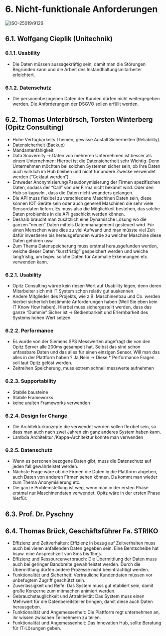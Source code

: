 # 6. Nicht-funktionale Anforderungen

![ISO-25019/9126](https://github.com/pschm/am-lastenheft-ss20/blob/master/lastenheft/img/quality_iso-25010-9126.jpg?raw=true) 


## 6.1. Wolfgang Cieplik (Unitechnik)

### 6.1.1. Usability

* Die Daten müssen aussagekräftig sein, damit man die Störungen Begründen kann und die Arbeit des Instandhaltungsmitarbeiter erleichtert.

### 6.1.2. Datenschutz

* Die personenbezogenen Daten der Kunden dürfen nicht weitergegeben werden. Die Anforderungen der DSGVO sollen erfüllt werden.

## 6.2. Thomas Unterbörsch, Torsten Winterberg (Opitz Consulting)

* Hohe Verfügbarkeits Themen, gewisse Ausfall Sicherheiten (Reliability).
* Datensicherheit (Backup)
* Mandantenfähigkeit
* Data Souvernity -> Daten von mehreren Unternehmen ist besser als einem Unternehmen: Hierbei ist die Datensicherheit sehr Wichtig. Denn Unternehmen möchten bei solchen Systemen sicher sein, ob Ihre Daten auch wirklich im Hub bleiben und nicht für andere Zwecke verwendet werden (“Geklaut werden”).
* Entweder Anonymisierung/Pseudonymisierung der Firmen spezifischen Daten, sodass der “Call” von der Firma nicht bekannt wird. Oder den Hub so kapseln , dass die Daten nicht woanders gelangen.
* Die API muss flexibel zu verschiedene Maschinen Daten sein, diese können IOT Geräte sein oder auch generell Maschinen die sehr viele Sensordaten liefern. Es muss also die Möglichkeit bestehen, das solche Daten problemlos in die API geschickt werden können.
* Deshalb braucht man zusätzlich eine Dynamische Lösung wo die ganzen “neuen” Daten mittels Datenmanagement gesteuert wird. Für einen Menschen wäre dies zu viel Aufwand und man müsste viel Zeit dafür investieren bis herausgefunden wurde zu welcher Maschine diese Daten gehören usw.
* Zum Thema Datenspeicherung muss erstmal herausgefunden werden, welche dieser Daten “kurzfristig” gespeichert werden und welche langfristig, um bspw. solche Daten für Anomalie Erkennungen etc. verwenden kann.

### 6.2.1. Usability

* Opitz Consulting würde kein riesen Wert auf Usability legen, denn deren Mitarbeiter sich mit IT System schon relativ gut auskennen.
* Andere Mitglieder des Projekts, wie z.B. Maschinenbau und Co. werden hierbei sicherlich bestimmte Anforderungen haben (Weil Sie eben kein IT Know How haben). Hierbei muss sichergestellt werden, dass das ganze “Dummie” Sicher ist -> Bedienbarkeit und Erlernbarkeit des Systems hohen Wert setzen.

### 6.2.2. Performance

* Es wurde von der Siemens SPS Messwerten abgefragt die von den Opitz Server alle 200ms gesampelt hat. Selbst das sind schon unfassbare Daten und das alles für einen einzigen Sensor. Will man das alles in der Plattform haben ? Ja,Nein -> Diese * Performance Fragen soll laut Opitz gelöst werden.
* Zeitreihen Speicherung, muss extrem schnell messwerte aufnehmen

### 6.2.3. Supportability
* Stabile bausteine
* Stabile Frameworks
* keine uralten Frameworks verwenden

### 6.2.4. Design for Change
* Die Architekturkonzepte die verwendet werden sollen flexibel sein, so dass man auch nach zwei Jahren ein ganz anderes System haben kann.
* Lambda Architektur /Kappa-Architektur  könnte man verwenden

### 6.2.5. Datenschutz
* Wenn es personen bezogene Daten gibt, muss die Datenschutz auf jeden fall gewährleistet werden.
* Nächste Frage wäre ob die Firmen die Daten in die Plattform abgeben, auch Daten  von anderen Firmen sehen können. Da kommt man wieder zum Thema Anonymisierung etc.
* Die ganze Problemstellung ist weg, wenn man in der ersten Phase erstmal nur Maschinendaten verwendet. Opitz wäre in der ersten Phase hierfür.

## 6.3. Prof. Dr. Pyschny


## 6.4. Thomas Brück, Geschäftsführer Fa. STRIKO

* Effizienz und Zeitverhalten: Effizienz in bezug auf Zeitverhalten muss auch bei vielen anfallenden Daten gegeben sein. Eine Berstscheibe hat bspw. eine Ansprechzeit von 8ms bis 15ms.
* Effizienz und Ressourcenverbrauch: Die Übermittlung der Daten muss auch bei geringer Bandbreite gewährleistet werden. Durch die Übermittlung dürfen andere Prozesse nicht beeinträchtigt werden.
* Funktionalität und Sicherheit: Vertrauliche Kundendaten müssen vor unbefugtem Zugriff geschützt sein.
* Zuverlässigkeit und Reife: Das System muss gut etabliert sein, damit große Konzerne zum mitmachen animiert werden.
* Gebrauchstauglichkeit und Attraktivität: Das System muss einen Mehrwert für die Datenbereitsteller bringen, damit diese auch Daten herausgeben.
* Funktionalität und Angemessenheit: Die Plattform regt unternehmen an, ihr wissen zwischen Teilnehmern zu teilen.
* Funktionalität und Angemessenheit: Das Innovation Hub, sollte Beratung für IT-Lösungen geben.




